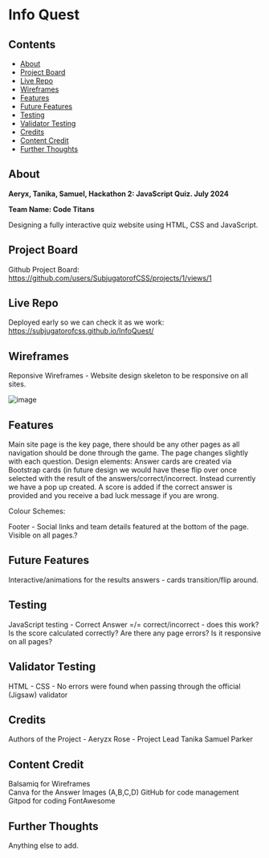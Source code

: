 # Info Quest

## Contents
- [About](#about)
- [Project Board](#Project-Board)
- [Live Repo](#Live-Repo)
- [Wireframes](#Wireframes)
- [Features](#Features)
- [Future Features](#Future-Features)
- [Testing](#Testing)
- [Validator Testing](#Validator-Testing)
- [Credits](#Credits)
- [Content Credit](#Content-Credit)
- [Further Thoughts](#Further-Thoughts)

## About

**Aeryx, Tanika, Samuel, Hackathon 2: JavaScript Quiz. July 2024**

**Team Name: Code Titans**

Designing a fully interactive quiz website using HTML, CSS and JavaScript.

## Project Board
Github Project Board: https://github.com/users/SubjugatorofCSS/projects/1/views/1

## Live Repo
Deployed early so we can check it as we work: https://subjugatorofcss.github.io/InfoQuest/

## Wireframes 

Reponsive Wireframes - Website design skeleton to be responsive on all sites.

![image](https://github.com/SubjugatorofCSS/InfoQuest/blob/main/Media/Basic%20layout%20(responsive).png)

## Features

Main site page is the key page, there should be any other pages as all navigation should be done through the game. The page changes slightly with each question. 
Design elements:
Answer cards are created via Bootstrap cards (in future design we would have these flip over once selected with the result of the answers/correct/incorrect. Instead currently we have a pop up created. A score is added if the correct answer is provided and you receive a bad luck message if you are wrong. 

Colour Schemes:

Footer - Social links and team details featured at the bottom of the page. Visible on all pages.?

## Future Features
Interactive/animations for the results answers - cards transition/flip around. 

## Testing
JavaScript testing - Correct Answer =/= correct/incorrect - does this work?
Is the score calculated correctly?
Are there any page errors?
Is it responsive on all pages? 

## Validator Testing
HTML - 
CSS - 
No errors were found when passing through the official (Jigsaw) validator

## Credits
Authors of the Project -
Aeryzx Rose - Project Lead
Tanika 
Samuel Parker

## Content Credit
Balsamiq for Wireframes\
Canva for the Answer Images (A,B,C,D)
GitHub for code management
Gitpod for coding
FontAwesome


## Further Thoughts
Anything else to add.

### 
